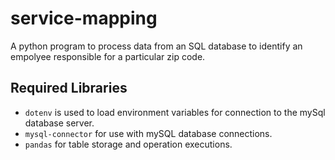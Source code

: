 # service-mapping
A python program to process data from an SQL database to identify an empolyee responsible for a particular zip code.

## Required Libraries
- `dotenv` is used to load environment variables for connection to the mySql database server.
- `mysql-connector` for use with mySQL database connections.
- `pandas` for table storage and operation executions.